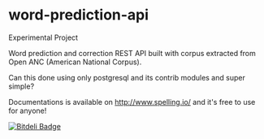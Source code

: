 word-prediction-api
===================
  
  
Experimental Project
  
Word prediction and correction REST API built with corpus extracted from Open ANC (American National Corpus). 
  
Can this done using only postgresql and its contrib modules and super simple?
  
Documentations is available on http://www.spelling.io/ and it's free to use for anyone!


[![Bitdeli Badge](https://d2weczhvl823v0.cloudfront.net/yungookim/spelling.io/trend.png)](https://bitdeli.com/free "Bitdeli Badge")

